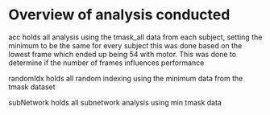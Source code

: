 # Overview of analysis conducted

acc holds all analysis using the tmask_all data from each subject, setting the minimum to be the same for every subject this was done based on the lowest frame which ended up being 54 with motor. This was done to determine if the number of frames influences performance

randomIdx holds all random indexing using the minimum data from the tmask dataset

subNetwork holds all subnetwork analysis using min tmask data 
